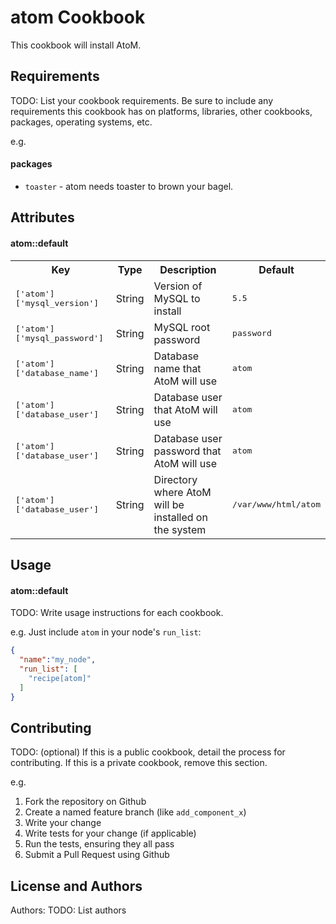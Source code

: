 atom Cookbook
=============
This cookbook will install AtoM.

Requirements
------------
TODO: List your cookbook requirements. Be sure to include any requirements this cookbook has on platforms, libraries, other cookbooks, packages, operating systems, etc.

e.g.
#### packages
- `toaster` - atom needs toaster to brown your bagel.

Attributes
----------
#### atom::default
<table>
  <tr>
    <th>Key</th>
    <th>Type</th>
    <th>Description</th>
    <th>Default</th>
  </tr>
  <tr>
    <td><tt>['atom']['mysql_version']</tt></td>
    <td>String</td>
    <td>Version of MySQL to install</td>
    <td><tt>5.5</tt></td>
  </tr>
  <tr>
    <td><tt>['atom']['mysql_password']</tt></td>
    <td>String</td>
    <td>MySQL root password</td>
    <td><tt>password</tt></td>
  </tr>
  <tr>
    <td><tt>['atom']['database_name']</tt></td>
    <td>String</td>
    <td>Database name that AtoM will use</td>
    <td><tt>atom</tt></td>
  </tr>
  <tr>
    <td><tt>['atom']['database_user']</tt></td>
    <td>String</td>
    <td>Database user that AtoM will use</td>
    <td><tt>atom</tt></td>
  </tr>
  <tr>
    <td><tt>['atom']['database_user']</tt></td>
    <td>String</td>
    <td>Database user password that AtoM will use</td>
    <td><tt>atom</tt></td>
  </tr>
  <tr>
    <td><tt>['atom']['database_user']</tt></td>
    <td>String</td>
    <td>Directory where AtoM will be installed on the system</td>
    <td><tt>/var/www/html/atom</tt></td>
  </tr>
</table>

Usage
-----
#### atom::default
TODO: Write usage instructions for each cookbook.

e.g.
Just include `atom` in your node's `run_list`:

```json
{
  "name":"my_node",
  "run_list": [
    "recipe[atom]"
  ]
}
```

Contributing
------------
TODO: (optional) If this is a public cookbook, detail the process for contributing. If this is a private cookbook, remove this section.

e.g.
1. Fork the repository on Github
2. Create a named feature branch (like `add_component_x`)
3. Write your change
4. Write tests for your change (if applicable)
5. Run the tests, ensuring they all pass
6. Submit a Pull Request using Github

License and Authors
-------------------
Authors: TODO: List authors
